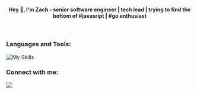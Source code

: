 
<h4 align="center">Hey 👋, I'm Zach - senior software engineer | tech lead | trying to find the bottom of #javasript | #go enthusiast</h4>
<br/>
<h3 align="left">Languages and Tools:</h3>
<img src="https://skillicons.dev/icons?i=js,ts,react,nextjs,aws,nodejs,bun,graphql,github,git,docker,go,nuxtjs,swift,vue,mongodb,electron" alt="My Skills" style="max-width: 100%;">

<h3 align="left">Connect with me:</h3>
<a href="https://www.linkedin.com/in/zacharias-traianos-77176b92/" target="_blank">
  <img src="https://skillicons.dev/icons?i=linkedin" style="max-width: 100%;">
</a>
